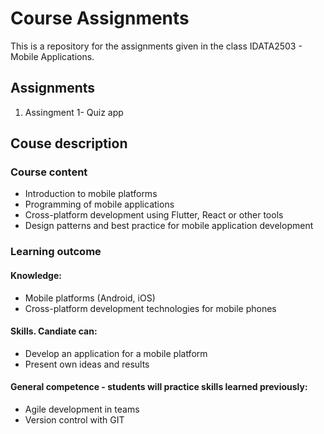# Course Assignments
This is a repository for the assignments given in the class IDATA2503 - Mobile Applications. 

## Assignments
1. Assingment 1- Quiz app

## Couse description

### Course content
* Introduction to mobile platforms
* Programming of mobile applications
* Cross-platform development using Flutter, React or other tools
* Design patterns and best practice for mobile application development

### Learning outcome

#### Knowledge:
* Mobile platforms (Android, iOS)
* Cross-platform development technologies for mobile phones

#### Skills. Candiate can:
* Develop an application for a mobile platform
* Present own ideas and results

#### General competence - students will practice skills learned previously:
* Agile development in teams
* Version control with GIT